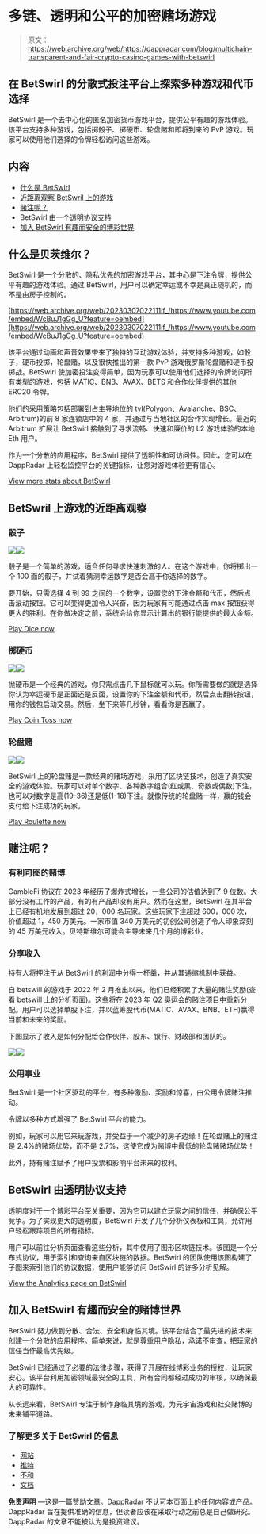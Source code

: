 # 多链、透明和公平的加密赌场游戏

> 原文：<https://web.archive.org/web/https://dappradar.com/blog/multichain-transparent-and-fair-crypto-casino-games-with-betswirl>

## 在 BetSwirl 的分散式投注平台上探索多种游戏和代币选择

BetSwirl 是一个去中心化的匿名加密货币游戏平台，提供公平有趣的游戏体验。该平台支持多种游戏，包括掷骰子、掷硬币、轮盘赌和即将到来的 PvP 游戏。玩家可以使用他们选择的令牌轻松访问这些游戏。

## 内容

*   [什么是 BetSwirl](https://web.archive.org/web/20230307022111/https://dappradar.com/blog/multichain-transparent-and-fair-crypto-casino-games-with-betswirl/#what)
*   [近距离观察 BetSwril 上的游戏](https://web.archive.org/web/20230307022111/https://dappradar.com/blog/multichain-transparent-and-fair-crypto-casino-games-with-betswirl/#a)
*   [赌注呢？](https://web.archive.org/web/20230307022111/https://dappradar.com/blog/multichain-transparent-and-fair-crypto-casino-games-with-betswirl/#BETS)
*   BetSwirl 由一个透明协议支持
*   [加入 BetSwirl 有趣而安全的博彩世界](https://web.archive.org/web/20230307022111/https://dappradar.com/blog/multichain-transparent-and-fair-crypto-casino-games-with-betswirl/#join)

## 什么是贝茨维尔？

BetSwirl 是一个分散的、隐私优先的加密游戏平台，其中心是下注令牌，提供公平有趣的游戏体验。通过 BetSwirl，用户可以确定幸运或不幸是真正随机的，而不是由房子控制的。

[https://web.archive.org/web/20230307022111if_/https://www.youtube.com/embed/WcBuJ1gGg_U?feature=oembed](https://web.archive.org/web/20230307022111if_/https://www.youtube.com/embed/WcBuJ1gGg_U?feature=oembed)

该平台通过动画和声音效果带来了独特的互动游戏体验，并支持多种游戏，如骰子，硬币投掷，轮盘赌，以及很快推出的第一款 PvP 游戏俄罗斯轮盘赌和硬币投掷战。BetSwirl 使加密投注变得简单，因为玩家可以使用他们选择的令牌访问所有类型的游戏，包括 MATIC、BNB、AVAX、BETS 和合作伙伴提供的其他 ERC20 令牌。

他们的采用策略包括部署到占主导地位的 tvl(Polygon、Avalanche、BSC、Arbitrum)的前 8 家连锁店中的 4 家，并通过与当地社区的合作实现增长。最近的 Arbitrum 扩展让 BetSwirl 接触到了寻求流畅、快速和廉价的 L2 游戏体验的本地 Eth 用户。

作为一个分散的应用程序，BetSwirl 提供了透明性和可访问性。因此，您可以在 DappRadar 上轻松监控平台的关键指标，让您对游戏体验更有信心。

[View more stats about BetSwirl](https://web.archive.org/web/20230307022111/https://dappradar.com/multichain/gambling/betswirl)

## BetSwril 上游戏的近距离观察

### 骰子

![](img/a1876051736e6aaf1ef1fa26e6e25572.png)![](img/c1206dd01cf5b4efe1c3160989e35416.png)

骰子是一个简单的游戏，适合任何寻求快速刺激的人。在这个游戏中，你将掷出一个 100 面的骰子，并试着猜测幸运数字是否会高于你选择的数字。

要开始，只需选择 4 到 99 之间的一个数字，设置您的下注金额和代币，然后点击滚动按钮。它可以变得更加令人兴奋，因为玩家有可能通过点击 max 按钮获得更大的胜利。在你做决定之前，系统会给你显示计算出的银行能提供的最大金额。

[Play Dice now](https://web.archive.org/web/20230307022111/https://app.betswirl.com/dice?c=137&token=MATIC)

### 掷硬币

![](img/d8b820974289e914e6b6ce5e20fc9da0.png)![](img/3034309aa5d1c421fae38503128b1858.png)

抛硬币是一个经典的游戏，你只需点击几下鼠标就可以玩。你所需要做的就是选择你认为幸运硬币是正面还是反面，设置你的下注金额和代币，然后点击翻转按钮，用你的钱包启动交易。然后，坐下来等几秒钟，看看你是否赢了。

[Play Coin Toss now](https://web.archive.org/web/20230307022111/https://app.betswirl.com/coin-toss?c=137&token=MATIC)

### 轮盘赌

![](img/20f99999daa2fff96bf758bd13e408d8.png)![](img/b5d65fbdc9834c761028a13faff1de63.png)

BetSwirl 上的轮盘赌是一款经典的赌场游戏，采用了区块链技术，创造了真实安全的游戏体验。玩家可以对单个数字、各种数字组合(红或黑、奇数或偶数)下注，也可以对数字是高(19-36)还是低(1-18)下注。就像传统的轮盘赌一样，赢的钱会支付给下注成功的玩家。

[Play Roulette now](https://web.archive.org/web/20230307022111/https://app.betswirl.com/roulette?c=137&token=MATIC)

## 赌注呢？

### 有利可图的赌博

GambleFi 协议在 2023 年经历了爆炸式增长，一些公司的估值达到了 9 位数。大部分没有工作的产品，有的有产品却没有用户。然而在这里，BetSwirl 在其平台上已经有机地发展到超过 20，000 名玩家。这些玩家下注超过 600，000 次，价值超过 1，450 万美元。一家市值 340 万美元的初创公司创造了令人印象深刻的 45 万美元收入。贝特斯维尔可能会主导未来几个月的博彩业。

### 分享收入

持有人将押注于从 BetSwirl 的利润中分得一杯羹，并从其通缩机制中获益。

自 betswill 的游戏于 2022 年 2 月推出以来，他们已经积累了大量的赌注奖励(查看 betswill 上的分析页面)。这些将在 2023 年 Q2 奥运会的赌注项目中重新分配。用户可以选择单股下注，并以蓝筹股代币(MATIC、AVAX、BNB、ETH)赢得当前和未来的奖励。

下图显示了收入是如何分配给合作伙伴、股东、银行、财政部和团队的。

![](img/6bb4753c9db9c2f730fe63e3949545a1.png)![](img/899378d0ab0837a748b07ac723c9aa60.png)

### 公用事业

BetSwirl 是一个社区驱动的平台，有多种激励、奖励和惊喜，由公用令牌赌注推动。

令牌以多种方式增强了 BetSwirl 平台的能力。

例如，玩家可以用它来玩游戏，并受益于一个减少的房子边缘！在轮盘赌上的赌注是 2.4%的赌场优势，而不是 2.7%，这使它成为赌博中最低的轮盘赌赌场优势！

此外，持有赌注赋予了用户投票和影响平台未来的权利。

## BetSwirl 由透明协议支持

透明度对于一个博彩平台至关重要，因为它可以建立玩家之间的信任，并确保公平竞争。为了实现更大的透明度，BetSwirl 开发了几个分析仪表板和工具，允许用户轻松跟踪项目的所有指标。

用户可以前往分析页面查看这些分析，其中使用了图形区块链技术。该图是一个分布式协议，用于索引和查询来自区块链的数据。BetSwirl 的团队使用该图构建了子图来索引他们的协议数据，使用户能够访问 BetSwirl 的许多分析见解。

[View the Analytics page on BetSwirl](https://web.archive.org/web/20230307022111/https://app.betswirl.com/analytics?c=137&token=MATIC)

## 加入 BetSwirl 有趣而安全的赌博世界

BetSwirl 努力做到分散、合法、安全和身临其境。该平台结合了最先进的技术来创建一个分散的应用程序。简单来说，就是尊重用户隐私，承诺不审查，把玩家的信任当作最高优先级。

BetSwirl 已经通过了必要的法律步骤，获得了开展在线博彩业务的授权，让玩家安心。该平台利用加密领域最安全的工具，所有合同都经过成功的审核，以确保最大的可靠性。

从长远来看，BetSwirl 专注于制作身临其境的游戏，为元宇宙游戏和社交赌博的未来铺平道路。

### 了解更多关于 BetSwirl 的信息

*   [网站](https://web.archive.org/web/20230307022111/https://www.betswirl.com/)
*   [推特](https://web.archive.org/web/20230307022111/https://twitter.com/betswirl)
*   [不和](https://web.archive.org/web/20230307022111/https://discord.gg/4BxtJV7fbZ)
*   [文档](https://web.archive.org/web/20230307022111/https://documentation.betswirl.com/)

**免责声明** —这是一篇赞助文章。DappRadar 不认可本页面上的任何内容或产品。DappRadar 旨在提供准确的信息，但读者应该在采取行动之前总是自己做研究。DappRadar 的文章不能被认为是投资建议。